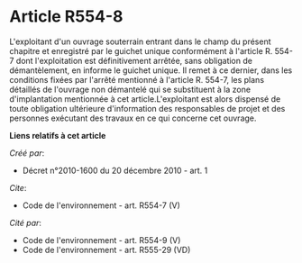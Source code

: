 # Article R554-8

L'exploitant d'un ouvrage souterrain entrant dans le champ du présent chapitre et enregistré par le guichet unique
conformément à l'article R. 554-7 dont l'exploitation est définitivement arrêtée, sans obligation de démantèlement, en
informe le guichet unique. Il remet à ce dernier, dans les conditions fixées par l'arrêté mentionné à l'article R. 554-7, les
plans détaillés de l'ouvrage non démantelé qui se substituent à la zone d'implantation mentionnée à cet article.L'exploitant
est alors dispensé de toute obligation ultérieure d'information des responsables de projet et des personnes exécutant des
travaux en ce qui concerne cet ouvrage.

**Liens relatifs à cet article**

_Créé par_:

  - Décret n°2010-1600 du 20 décembre 2010 - art. 1

_Cite_:

  - Code de l'environnement - art. R554-7 (V)

_Cité par_:

  - Code de l'environnement - art. R554-9 (V)
  - Code de l'environnement - art. R555-29 (VD)
